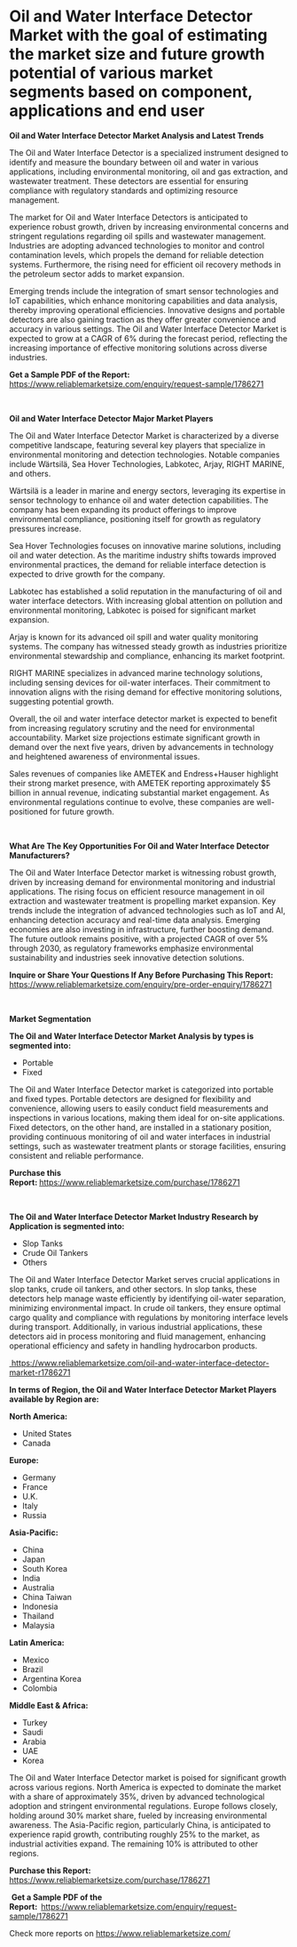 <p><h1>Oil and Water Interface Detector Market with the goal of estimating the market size and future growth potential of various market segments based on component, applications and end user</h1></p><p><strong>Oil and Water Interface Detector Market Analysis and Latest Trends</strong></p>
<p><p>The Oil and Water Interface Detector is a specialized instrument designed to identify and measure the boundary between oil and water in various applications, including environmental monitoring, oil and gas extraction, and wastewater treatment. These detectors are essential for ensuring compliance with regulatory standards and optimizing resource management.</p><p>The market for Oil and Water Interface Detectors is anticipated to experience robust growth, driven by increasing environmental concerns and stringent regulations regarding oil spills and wastewater management. Industries are adopting advanced technologies to monitor and control contamination levels, which propels the demand for reliable detection systems. Furthermore, the rising need for efficient oil recovery methods in the petroleum sector adds to market expansion.</p><p>Emerging trends include the integration of smart sensor technologies and IoT capabilities, which enhance monitoring capabilities and data analysis, thereby improving operational efficiencies. Innovative designs and portable detectors are also gaining traction as they offer greater convenience and accuracy in various settings. The Oil and Water Interface Detector Market is expected to grow at a CAGR of 6% during the forecast period, reflecting the increasing importance of effective monitoring solutions across diverse industries.</p></p>
<p><strong>Get a Sample PDF of the Report:&nbsp;</strong> <a href="https://www.reliablemarketsize.com/enquiry/request-sample/1786271?utm_campaign=1929&utm_medium=2&utm_source=Github&utm_content=ia&utm_term=27122024&utm_id=oil-and-water-interface-detector">https://www.reliablemarketsize.com/enquiry/request-sample/1786271</a></p>
<p>&nbsp;</p>
<p><strong>Oil and Water Interface Detector Major Market Players</strong></p>
<p><p>The Oil and Water Interface Detector Market is characterized by a diverse competitive landscape, featuring several key players that specialize in environmental monitoring and detection technologies. Notable companies include Wärtsilä, Sea Hover Technologies, Labkotec, Arjay, RIGHT MARINE, and others.</p><p>Wärtsilä is a leader in marine and energy sectors, leveraging its expertise in sensor technology to enhance oil and water detection capabilities. The company has been expanding its product offerings to improve environmental compliance, positioning itself for growth as regulatory pressures increase.</p><p>Sea Hover Technologies focuses on innovative marine solutions, including oil and water detection. As the maritime industry shifts towards improved environmental practices, the demand for reliable interface detection is expected to drive growth for the company.</p><p>Labkotec has established a solid reputation in the manufacturing of oil and water interface detectors. With increasing global attention on pollution and environmental monitoring, Labkotec is poised for significant market expansion.</p><p>Arjay is known for its advanced oil spill and water quality monitoring systems. The company has witnessed steady growth as industries prioritize environmental stewardship and compliance, enhancing its market footprint.</p><p>RIGHT MARINE specializes in advanced marine technology solutions, including sensing devices for oil-water interfaces. Their commitment to innovation aligns with the rising demand for effective monitoring solutions, suggesting potential growth.</p><p>Overall, the oil and water interface detector market is expected to benefit from increasing regulatory scrutiny and the need for environmental accountability. Market size projections estimate significant growth in demand over the next five years, driven by advancements in technology and heightened awareness of environmental issues.</p><p>Sales revenues of companies like AMETEK and Endress+Hauser highlight their strong market presence, with AMETEK reporting approximately $5 billion in annual revenue, indicating substantial market engagement. As environmental regulations continue to evolve, these companies are well-positioned for future growth.</p></p>
<p>&nbsp;</p>
<p><strong>What Are The Key Opportunities For Oil and Water Interface Detector Manufacturers?</strong></p>
<p><p>The Oil and Water Interface Detector market is witnessing robust growth, driven by increasing demand for environmental monitoring and industrial applications. The rising focus on efficient resource management in oil extraction and wastewater treatment is propelling market expansion. Key trends include the integration of advanced technologies such as IoT and AI, enhancing detection accuracy and real-time data analysis. Emerging economies are also investing in infrastructure, further boosting demand. The future outlook remains positive, with a projected CAGR of over 5% through 2030, as regulatory frameworks emphasize environmental sustainability and industries seek innovative detection solutions.</p></p>
<p><strong>Inquire or Share Your Questions If Any Before Purchasing This Report:</strong> <a href="https://www.reliablemarketsize.com/enquiry/pre-order-enquiry/1786271?utm_campaign=1929&utm_medium=2&utm_source=Github&utm_content=ia&utm_term=27122024&utm_id=oil-and-water-interface-detector">https://www.reliablemarketsize.com/enquiry/pre-order-enquiry/1786271</a></p>
<p>&nbsp;</p>
<p><strong>Market Segmentation</strong></p>
<p><strong>The Oil and Water Interface Detector Market Analysis by types is segmented into:</strong></p>
<p><ul><li>Portable</li><li>Fixed</li></ul></p>
<p><p>The Oil and Water Interface Detector market is categorized into portable and fixed types. Portable detectors are designed for flexibility and convenience, allowing users to easily conduct field measurements and inspections in various locations, making them ideal for on-site applications. Fixed detectors, on the other hand, are installed in a stationary position, providing continuous monitoring of oil and water interfaces in industrial settings, such as wastewater treatment plants or storage facilities, ensuring consistent and reliable performance.</p></p>
<p><strong>Purchase this Report:&nbsp;</strong><a href="https://www.reliablemarketsize.com/purchase/1786271?utm_campaign=1929&utm_medium=2&utm_source=Github&utm_content=ia&utm_term=27122024&utm_id=oil-and-water-interface-detector">https://www.reliablemarketsize.com/purchase/1786271</a></p>
<p>&nbsp;</p>
<p><strong>The Oil and Water Interface Detector Market Industry Research by Application is segmented into:</strong></p>
<p><ul><li>Slop Tanks</li><li>Crude Oil Tankers</li><li>Others</li></ul></p>
<p><p>The Oil and Water Interface Detector Market serves crucial applications in slop tanks, crude oil tankers, and other sectors. In slop tanks, these detectors help manage waste efficiently by identifying oil-water separation, minimizing environmental impact. In crude oil tankers, they ensure optimal cargo quality and compliance with regulations by monitoring interface levels during transport. Additionally, in various industrial applications, these detectors aid in process monitoring and fluid management, enhancing operational efficiency and safety in handling hydrocarbon products.</p></p>
<p><a href="https://www.reliablemarketsize.com/oil-and-water-interface-detector-market-r1786271?utm_campaign=1929&utm_medium=2&utm_source=Github&utm_content=ia&utm_term=27122024&utm_id=oil-and-water-interface-detector">&nbsp;https://www.reliablemarketsize.com/oil-and-water-interface-detector-market-r1786271</a></p>
<p><strong>In terms of Region, the Oil and Water Interface Detector Market Players available by Region are:</strong></p>
<p>
    <p> <strong> North America: </strong>
        <ul>
            <li>United States</li>
            <li>Canada</li>
        </ul>
        </p> 
    <p> <strong> Europe: </strong>
        <ul>
            <li>Germany</li>
            <li>France</li>
            <li>U.K.</li>
            <li>Italy</li>
            <li>Russia</li>
        </ul>
        </p> 
    <p> <strong> Asia-Pacific: </strong>
        <ul>
            <li>China</li>
            <li>Japan</li>
            <li>South Korea</li>
            <li>India</li>
            <li>Australia</li>
            <li>China Taiwan</li>
            <li>Indonesia</li>
            <li>Thailand</li>
            <li>Malaysia</li>
        </ul>
        </p> 
    <p> <strong> Latin America: </strong>
        <ul>
            <li>Mexico</li>
            <li>Brazil</li>
            <li>Argentina Korea</li>
            <li>Colombia</li>
        </ul>
        </p> 
    <p> <strong> Middle East & Africa: </strong>
        <ul>
            <li>Turkey</li>
            <li>Saudi</li>
            <li>Arabia</li>
            <li>UAE</li>
            <li>Korea</li>
        </ul>
    </p>
    </p>
<p><p>The Oil and Water Interface Detector market is poised for significant growth across various regions. North America is expected to dominate the market with a share of approximately 35%, driven by advanced technological adoption and stringent environmental regulations. Europe follows closely, holding around 30% market share, fueled by increasing environmental awareness. The Asia-Pacific region, particularly China, is anticipated to experience rapid growth, contributing roughly 25% to the market, as industrial activities expand. The remaining 10% is attributed to other regions.</p></p>
<p><strong>Purchase this Report: </strong><a href="https://www.reliablemarketsize.com/purchase/1786271?utm_campaign=1929&utm_medium=2&utm_source=Github&utm_content=ia&utm_term=27122024&utm_id=oil-and-water-interface-detector">https://www.reliablemarketsize.com/purchase/1786271</a></p>
<p>&nbsp;<strong>Get a Sample PDF of the Report:&nbsp;&nbsp;</strong><a href="https://www.reliablemarketsize.com/enquiry/request-sample/1786271?utm_campaign=1929&utm_medium=2&utm_source=Github&utm_content=ia&utm_term=27122024&utm_id=oil-and-water-interface-detector">https://www.reliablemarketsize.com/enquiry/request-sample/1786271</a></p>
<p><strong></strong></p>
<p>Check more reports on <a href="https://www.reliablemarketsize.com/?utm_campaign=1929&utm_medium=2&utm_source=Github&utm_content=ia&utm_term=27122024&utm_id=oil-and-water-interface-detector">https://www.reliablemarketsize.com/</a></p>